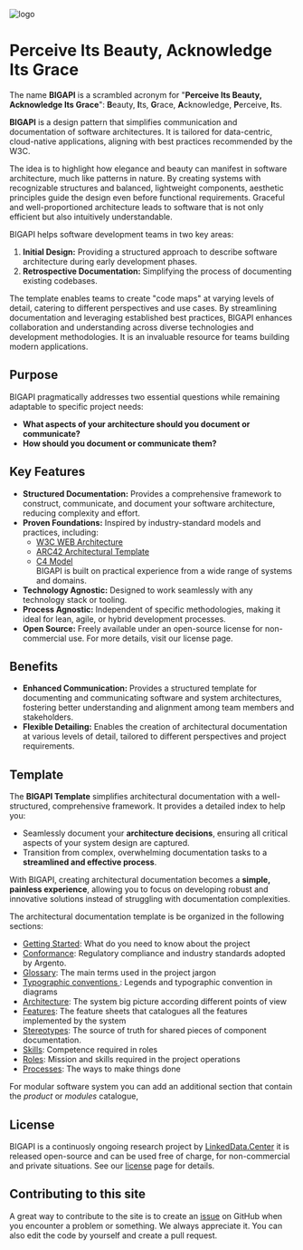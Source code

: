 ![logo](https://linkeddata.center/resources/v4/logo/Logo-colori-trasp_oriz-640x220.png)

# Perceive Its Beauty, Acknowledge Its Grace
The name **BIGAPI** is a scrambled acronym for "**Perceive Its Beauty, Acknowledge Its Grace**": **B**eauty, **I**ts, **G**race, **A**cknowledge, **P**erceive, **I**ts.

**BIGAPI** is a design pattern that simplifies communication and documentation of software architectures. It is tailored for data-centric, cloud-native applications, aligning with best practices recommended by the W3C.

The idea is to highlight how elegance and beauty can manifest in software architecture, much like patterns in nature. By creating systems with recognizable structures and balanced, lightweight components, aesthetic principles guide the design even before functional requirements. Graceful and well-proportioned architecture leads to software that is not only efficient but also intuitively understandable.

BIGAPI helps software development teams in two key areas:
1. **Initial Design:** Providing a structured approach to describe software architecture during early development phases.
2. **Retrospective Documentation:** Simplifying the process of documenting existing codebases.

The template enables teams to create "code maps" at varying levels of detail, catering to different perspectives and use cases. By streamlining documentation and leveraging established best practices, BIGAPI enhances collaboration and understanding across diverse technologies and development methodologies. It is an invaluable resource for teams building modern applications.


## Purpose
BIGAPI pragmatically addresses two essential questions while remaining adaptable to specific project needs:

- **What aspects of your architecture should you document or communicate?**
- **How should you document or communicate them?**


## Key Features
- **Structured Documentation:** Provides a comprehensive framework to construct, communicate, and document your software architecture, reducing complexity and effort.  
- **Proven Foundations:** Inspired by industry-standard models and practices, including:  
  - [W3C WEB Architecture](https://www.w3.org/TR/webarch/)  
  - [ARC42 Architectural Template](https://arc42.org/)  
  - [C4 Model](https://c4model.com/)  
  BIGAPI is built on practical experience from a wide range of systems and domains.  
- **Technology Agnostic:** Designed to work seamlessly with any technology stack or tooling.  
- **Process Agnostic:** Independent of specific methodologies, making it ideal for lean, agile, or hybrid development processes.  
- **Open Source:** Freely available under an open-source license for non-commercial use. For more details, visit our license page.  


## Benefits
- **Enhanced Communication:** Provides a structured template for documenting and communicating software and system architectures, fostering better understanding and alignment among team members and stakeholders.  
- **Flexible Detailing:** Enables the creation of architectural documentation at various levels of detail, tailored to different perspectives and project requirements.  


## Template
The **BIGAPI Template** simplifies architectural documentation with a well-structured, comprehensive framework. It provides a detailed index to help you:

- Seamlessly document your **architecture decisions**, ensuring all critical aspects of your system design are captured.  
- Transition from complex, overwhelming documentation tasks to a **streamlined and effective process**.  

With BIGAPI, creating architectural documentation becomes a **simple, painless experience**, allowing you to focus on developing robust and innovative solutions instead of struggling with documentation complexities.

The architectural documentation template is be organized in the following sections:
- [Getting Started](template/getting-started.md): What do you need to know about the project
- [Conformance](template/conformance.md): Regulatory compliance and industry standards adopted by Argento.
- [Glossary](template/glossary.md): The main terms used in the project jargon
- [Typographic conventions ](template/typography.md): Legends and typographic convention in diagrams
- [Architecture](template/architecture.md): The system big picture according different points of view
- [Features](template/features.md): The feature sheets that catalogues all the features implemented by the system
- [Stereotypes](template/stereotypes.md): The source of truth for shared pieces of component documentation.
- [Skills](template/skills.md): Competence required in roles
- [Roles](template/roles.md): Mission and skills required in the project operations
- [Processes](template/processes.md): The ways to make things done

For modular software system you can add an additional section that contain the  _product_ or _modules_ catalogue, 

## License
BIGAPI is a continuosly ongoing research project by [LinkedData.Center](https://linkeddata.center) it is released open-source and can be used free of charge, for non-commercial and private situations. See our [license](LICENSE) page for details.


## Contributing to this site
A great way to contribute to the site is to create an [issue](https://github.com/linkeddatacenter/bigapi/issues) on GitHub when you encounter a problem or something. We always appreciate it. You can also edit the code by yourself and create a pull request.
